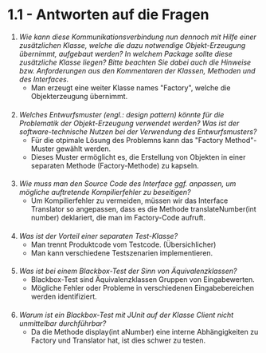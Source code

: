 # 1.1 - Antworten auf die Fragen

1) _Wie kann diese Kommunikationsverbindung nun dennoch mit Hilfe einer zusätzlichen Klasse, welche die dazu notwendige Objekt-Erzeugung übernimmt, aufgebaut werden? In welchem Package sollte diese zusätzliche Klasse liegen? Bitte beachten Sie dabei auch die Hinweise bzw. Anforderungen aus den Kommentaren der Klassen, Methoden und des Interfaces._ 
   - Man erzeugt eine weiter Klasse names "Factory", welche die Objekterzeugung übernimmt.
   
####

2) _Welches Entwurfsmuster (engl.: design pattern) könnte für die Problematik der Objekt-Erzeugung verwendet werden? Was ist der software-technische Nutzen bei der Verwendung des Entwurfsmusters?_
   - Für die otpimale Lösung des Problemns kann das "Factory Method"-Muster gewählt werden.
   - Dieses Muster ermöglicht es, die Erstellung von Objekten in einer separaten Methode (Factory-Methode) zu kapseln.
   
####

3) _Wie muss man den Source Code des Interface ggf. anpassen, um mögliche auftretende Kompilierfehler zu beseitigen?_
   - Um Kompilierfehler zu vermeiden, müssen wir das Interface Translator so angepassen, dass es die Methode translateNumber(int number) deklariert, die man im Factory-Code aufruft.
   
####

4) _Was ist der Vorteil einer separaten Test-Klasse?_
   - Man trennt Produktcode vom Testcode. (Übersichlicher)
   - Man kann verschiedene Testszenarien implementieren.
   
####

5) _Was ist bei einem Blackbox-Test der Sinn von Äquivalenzklassen?_
   - Blackbox-Test sind Äquivalenzklassen Gruppen von Eingabewerten.
   - Mögliche Fehler oder Probleme in verschiedenen Eingabebereichen werden identifiziert.
   
####

6) _Warum ist ein Blackbox-Test mit JUnit auf der Klasse Client nicht unmittelbar durchführbar?_
    - Da die Methode display(int aNumber) eine interne Abhängigkeiten zu Factory und Translator hat, ist dies schwer zu testen.